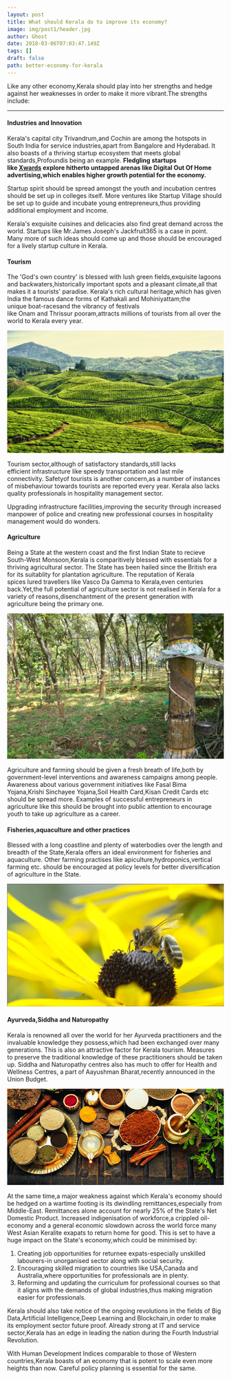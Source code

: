 ```yaml
---
layout: post
title: What should Kerala do to improve its economy?
image: img/post1/header.jpg
author: Ghost
date: 2018-03-06T07:03:47.149Z
tags: []
draft: false
path: better-economy-for-kerala
---
```


Like any other economy,Kerala should play into her strengths and hedge against her weaknesses in order to make it more vibrant.The strengths include:

---

#### Industries and Innovation

Kerala's capital city Trivandrum,and Cochin are among the hotspots in South India for service industries,apart from Bangalore and Hyderabad. It also boasts of a thriving startup ecosystem that meets global standards,Profoundis being an example. **Fledgling startups like <a href="https://www.xwards.com/" target="_blank">Xwards</a> explore hitherto untapped arenas like Digital Out Of Home advertising,which enables higher growth potential for the economy.**

Startup spirit should be spread amongst the youth and incubation centres should be set up in colleges itself. More ventures like Startup Village should be set up to guide and incubate young entrepreneurs,thus providing additional employment and income.

Kerala's exquisite cuisines and delicacies also find great demand across the world. Startups like Mr.James Joseph's Jackfruit365 is a case in point. Many more of such ideas should come up and those should be encouraged for a lively startup culture in Kerala.

#### Tourism

The 'God's own country' is blessed with lush green fields,exquisite lagoons and backwaters,historically important spots and a pleasant climate,all that makes it a tourists' paradise. Kerala's rich cultural heritage,which has given India the famous dance forms of Kathakali and Mohiniyattam;the unique boat-racesand the vibrancy of festivals like Onam and Thrissur pooram,attracts millions of tourists from all over the world to Kerala every year.

![Tourism](img/post1/tourism.jpg)

Tourism sector,although of satisfactory standards,still lacks efficient infrastructure like speedy transportation and last mile connectivity. Safetyof tourists is another concern,as a number of instances of misbehaviour towards tourists are reported every year. Kerala also lacks quality professionals in hospitality management sector.

Upgrading infrastructure facilities,improving the security through increased manpower of police and creating new professional courses in hospitality management would do wonders.

#### Agriculture

Being a State at the western coast and the first Indian State to recieve South-West Monsoon,Kerala is comparitively blessed with essentials for a thriving agricultural sector. The State has been hailed since the British era for its suitablity for plantation agriculture. The reputation of Kerala spices lured travellers like Vasco Da Gamma to Kerala,even centuries back.Yet,the full potential of agriculture sector is not realised in Kerala for a variety of reasons,disenchantment of the present generation with agriculture being the primary one.

![Agriculture](img/post1/agriculture.jpg)

Agriculture and farming should be given a fresh breath of life,both by government-level interventions and awareness campaigns among people. Awareness about various government initiatives like Fasal Bima Yojana,Krishi Sinchayee Yojana,Soil Health Card,Kisan Credit Cards etc should be spread more. Examples of successful entrepreneurs in agriculture like this should be brought into public attention to encourage youth to take up agriculture as a career.

#### Fisheries,aquaculture and other practices

Blessed with a long coastline and plenty of waterbodies over the length and breadth of the State,Kerala offers an ideal environment for fisheries and aquaculture. Other farming practises like apiculture,hydroponics,vertical farming etc. should be encouraged at policy levels for better diversification of agriculture in the State.

![Other industries](img/post1/fisheries.jpg)

#### Ayurveda,Siddha and Naturopathy

Kerala is renowned all over the world for her Ayurveda practitioners and the invaluable knowledge they possess,which had been exchanged over many generations. This is also an attractive factor for Kerala tourism. Measures to preserve the traditional knowledge of these practitioners should be taken up. Siddha and Naturopathy centres also has much to offer for Health and Wellness Centres, a part of Aayushman Bharat,recently announced in the Union Budget.

![Ayurveda](img/post1/ayurveda.jpg)

At the same time,a major weakness against which Kerala's economy should be hedged on a wartime footing is its dwindling remittances,especially from Middle-East. Remittances alone account for nearly 25% of the State's Net Domestic Product. Increased indigenisation of workforce,a crippled oil-economy and a general economic slowdown across the world force many West Asian Keralite exapats to return home for good. This is set to have a huge impact on the State's economy,which could be minimised by:
1. Creating job opportunities for returnee expats-especially unskilled labourers-in unorganised sector along with social security.
2. Encouraging skilled migration to countries like USA,Canada and Australia,where opportunities for professionals are in plenty.
3. Reforming and updating the curriculum for professional courses so that it aligns with the demands of global industries,thus making migration easier for professionals.

Kerala should also take notice of the ongoing revolutions in the fields of Big Data,Artificial Intelligence,Deep Learning and Blockchain,in order to make its employment sector future proof. Already strong at IT and service sector,Kerala has an edge in leading the nation during the Fourth Industrial Revolution.

With Human Development Indices comparable to those of Western countries,Kerala boasts of an economy that is potent to scale even more heights than now. Careful policy planning is essential for the same.


